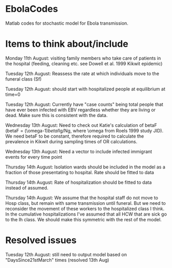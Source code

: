 EbolaCodes
==========

Matlab codes for stochastic model for Ebola transmission.

Items to think about/include
==========

Monday 11th August: visiting family members who take care of patients in the hospital (feeding, cleaning etc. see Dowell et al. 1999 Kikwit epidemic)

Tuesday 12th August: Reassess the rate at which individuals move to the funeral class (Sf)

Tuesday 12th August: should start with hospitalized people at equilibrium at time=0


Tuesday 12th August: Currently have "case counts" being total people that have ever been infected with EBV regardless whether they are living or dead.  Make sure this is consistent with the data.

Wednesday 13th August: Need to check out Katie's calculation of betaF (betaF = (\omega-1)*betaI*Ig/Ng, where \omega from Roels 1999 study JID).  We need betaF to be constant, therefore required to calculate the prevalence in Kikwit during sampling times of OR calculations.

Wednesday 13th August: Need a vector to include infected immigrant events for every time point

Thursday 14th August: Isolation wards should be included in the model as a fraction of those presentating to hospital. Rate should be fitted to data

Thursday 14th August: Rate of hospitalization should be fitted to data instead of assumed.

Thursday 14th August: We assume that the hospital staff do not move to Hosp class, but remain with same transmission until funeral. But we need to reconsider the movement of these workers to the hospitalized class I think.  In the cumulative hospitalizations I've assumed that all HCW that are sick go to the Ih class.  We should make this symmetric with the rest of the model.


Resolved issues
=========

Tuesday 12th August: still need to output model based on "DaysSince21stMarch" times (resolved 13th Aug)
